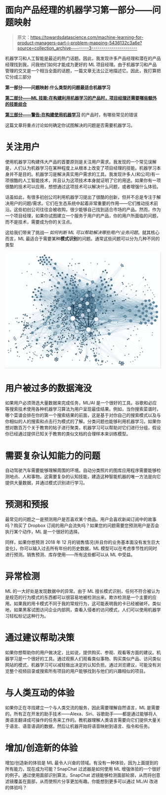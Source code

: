 # 面向产品经理的机器学习第一部分——问题映射

> 原文：<https://towardsdatascience.com/machine-learning-for-product-managers-part-i-problem-mapping-5436132c3a6e?source=collection_archive---------3----------------------->

机器学习和人工智能是最近的热门话题。因此，我发现许多产品经理和潜在的产品经理找到我，问我他们如何才能成为更好的 ML 项目经理。由于机器学习和产品管理的交叉是一个相当全面的话题，一篇文章无法公正地描述它。因此，我打算把它分成三部分

**第一部分——问题映射:什么类型的问题最适合机器学习**

[**第二部分——ML 技能:在构建利用机器学习的产品时，项目经理还需要哪些额外的技能组合**](https://medium.com/@productmanagement/machine-learning-for-product-managers-part-ii-ml-skills-ce7c3cee3246)

[**第三部分——警告:在构建使用机器学习**](/machine-learning-for-product-managers-part-iii-caveats-79803a7548ef) 的产品时，有哪些常见的错误

这篇文章将重点讨论如何确定你试图解决的问题是否需要机器学习。

# 关注用户

使用机器学习构建伟大产品的首要原则是关注用户需求。我发现的一个常见误解是，人们认为机器学习在某种程度上从根本上改变了项目经理的技能。机器学习本身并不是目的。机器学习是解决真实用户需求的工具。我发现许多人(和公司)有一项很酷的人工智能技术，并且认为这项技术本身就证明了它的用途。如果你有一项很酷的技术可以应用，想想通过这项技术可以解决什么问题，或者增强什么体验。

话虽如此，有很多初创公司利用机器学习提出了很酷的创新，但并不总是专注于解决用户的问题/需求。它们在生态系统中起着非常重要的作用——它们推动技术前沿。这些初创公司往往会被收购，很少能够自己找到适合市场的产品。然而，作为一个项目经理，如果你试图建立一个服务于用户的产品，你的用户所面临的问题，而不是技术，需要成为你的关注点。

这给我们带来了挑战— *如何判断 ML 可以帮助解决哪些用户/业务问题*。就其核心而言，ML 最适合于需要某种**模式识别**的问题。通常这些问题可以分为几种不同的类型

![](img/6c368fe607b30b0ef7c750365d290f83.png)

# 用户被过多的数据淹没

如果用户必须筛选大量数据来完成任务，ML/AI 是一个很好的工具。谷歌和必应等搜索技术使用各种机器学习算法为用户呈现最佳结果。例如，当你搜索菜谱时，哪个菜谱会排在你的第一个搜索结果的前面，这是基于对你自己的搜索模式以及与你相似的人的搜索和点击行为模式的了解。分类问题也能够利用机器学习。如果你想对数百万个关于教育的帖子进行聚类，机器学习可以帮助对它们进行分组，假设你已经通过提供已知关于教育的类似文档的合理样本来训练模型。

# 需要复杂认知能力的问题

自动驾驶汽车需要能够理解周围的环境。自动分类照片的图库应用程序需要能够检测地点、人和事物。这需要复杂的认知技能，建造这种智能机器的唯一方法是向它提供大量数据，并通过模式识别进行学习。

# 预测和预报

最常见的问题之一是预测用户是否喜欢某个商品。用户会喜欢新闻订阅中的故事吗？购买了 Dropbox 订阅的用户会流失吗？如果您的问题需要您预测用户是否会执行某个动作，ML 是一个很好的选择。

同样，如果你想预测 2018 年 12 月的销售情况(并且你的业务基本面没有发生巨大变化)，你可以输入过去所有年份的历史数据，ML 模型可以在考虑季节性的同时进行预测。销售预测、库存使用——所有这些都可以从 ML 中受益。

# 异常检测

ML 的一大好处是发现数据中的异常。由于 ML 擅长模式识别，任何不符合被认为是规范的行为模式的东西都可以很容易地被检测出来。欺诈检测是一个主要的应用。如果我的用卡模式不同于我的常规行为，这可能表明我的卡已经被破坏。类似地，如果黑客试图访问企业内部网，查看入侵者的访问模式，人们可以使用机器学习轻松标记这种行为。

# 通过建议帮助决策

如果你想帮助你的用户做决定，比如说，提供购买、参观、观看等方面的建议。机器学习是一个很好的工具。通过观察人们观看类似事物、购买类似产品、访问类似网站的模式，机器学习可以减轻做出决定的认知负担。通过浏览建议，可能没有浏览整个视频目录或搜索所有项目的用户能够找到与他们的兴趣相似的项目。

# 与人类互动的体验

如果你正在寻找建立一个与人类交流的服务，因此需要理解自然语言，ML 是需要的。所有正在开发的助手技术——Alexa、Siri、谷歌助手——都是通过能够将人类语言翻译成可操作的任务来工作的。教机器理解人类语言需要向它们提供大量关于语言、语音语调的数据，然后让机器开始将语音映射到语言、指令和任务。

# 增加/创造新的体验

增加/创造新的体验是 ML 最令人兴奋的领域。有没有一种体验，因为上面提到的所有能力，现在成为可能？SnapChat 过滤器是如何使用 ML 增强体验的一个很好的例子。通过使用面部识别算法，SnapChat 滤镜能够检测面部轮廓，从而将创意滤镜覆盖在面部，从而使照片分享更加有趣。你能想到更多可以通过 ML/AI 改进的体验吗？